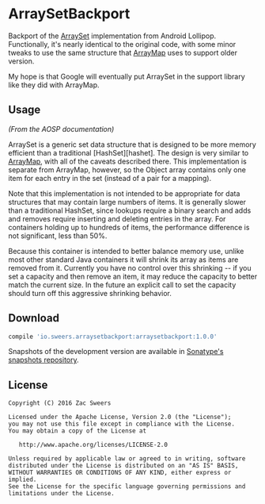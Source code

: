 ArraySetBackport
=========

Backport of the [ArraySet][arrayset] implementation from Android Lollipop. Functionally, it's
nearly identical to the original code, with some minor tweaks to use the same structure that 
[ArrayMap][arraymap] uses to support older version.

My hope is that Google will eventually put ArraySet in the support library like they did with 
ArrayMap.

Usage
-----

*(From the AOSP documentation)*

ArraySet is a generic set data structure that is designed to be more memory efficient than a 
traditional [HashSet][hashet]. The design is very similar to [ArrayMap][arraymap], with all 
of the caveats described there. This implementation is separate from ArrayMap, however, so the 
Object array contains only one item for each entry in the set (instead of a pair for a mapping).

Note that this implementation is not intended to be appropriate for data structures that may 
contain large numbers of items. It is generally slower than a traditional HashSet, since lookups 
require a binary search and adds and removes require inserting and deleting entries in the array. 
For containers holding up to hundreds of items, the performance difference is not significant, 
less than 50%.

Because this container is intended to better balance memory use, unlike most other standard 
Java containers it will shrink its array as items are removed from it. Currently you have no 
control over this shrinking -- if you set a capacity and then remove an item, it may reduce 
the capacity to better match the current size. In the future an explicit call to set the 
capacity should turn off this aggressive shrinking behavior.

Download
--------

```groovy
compile 'io.sweers.arraysetbackport:arraysetbackport:1.0.0'
```

Snapshots of the development version are available in [Sonatype's snapshots repository][snapshots].

License
-------

    Copyright (C) 2016 Zac Sweers

    Licensed under the Apache License, Version 2.0 (the "License");
    you may not use this file except in compliance with the License.
    You may obtain a copy of the License at

       http://www.apache.org/licenses/LICENSE-2.0

    Unless required by applicable law or agreed to in writing, software
    distributed under the License is distributed on an "AS IS" BASIS,
    WITHOUT WARRANTIES OR CONDITIONS OF ANY KIND, either express or implied.
    See the License for the specific language governing permissions and
    limitations under the License.

 [arrayset]: http://developer.android.com/reference/android/util/ArraySet.html
 [hashset]: http://developer.android.com/reference/java/util/HashSet.html
 [arraymap]: http://developer.android.com/reference/android/util/ArrayMap.html
 [snapshots]: https://oss.sonatype.org/content/repositories/snapshots/
